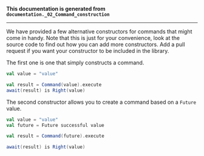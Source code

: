 **This documentation is generated from `documentation._02_Command_construction`**

---
We have provided a few alternative constructors for commands that might
come in handy. Note that this is just for your convenience, look at the
source code to find out how you can add more constructors. Add a pull
request if you want your constructor to be included in the library.

The first one is one that simply constructs a command.

```scala
val value = "value"

val result = Command(value).execute
await(result) is Right(value)
```
The second constructor allows you to create a command based on a `Future`
value.

```scala
val value = "value"
val future = Future successful value

val result = Command(future).execute

await(result) is Right(value)
```
